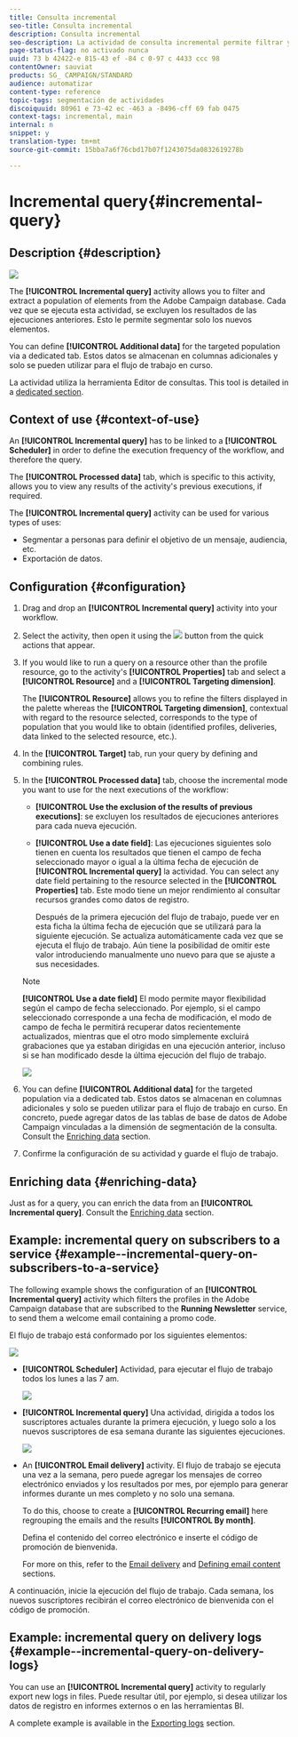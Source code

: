 ```yaml
---
title: Consulta incremental
seo-title: Consulta incremental
description: Consulta incremental
seo-description: La actividad de consulta incremental permite filtrar y extraer una población de elementos desde la base de datos de Adobe Campaign.
page-status-flag: no activado nunca
uuid: 73 b 42422-e 815-43 ef -84 c 0-97 c 4433 ccc 98
contentOwner: sauviat
products: SG_ CAMPAIGN/STANDARD
audience: automatizar
content-type: reference
topic-tags: segmentación de actividades
discoiquuid: 80961 e 73-42 ec -463 a -8496-cff 69 fab 0475
context-tags: incremental, main
internal: n
snippet: y
translation-type: tm+mt
source-git-commit: 15bba7a6f76cbd17b07f1243075da0832619278b

---
```



# Incremental query{#incremental-query}

## Description {#description}

![](assets/incremental.png)

The **[!UICONTROL Incremental query]** activity allows you to filter and extract a population of elements from the Adobe Campaign database. Cada vez que se ejecuta esta actividad, se excluyen los resultados de las ejecuciones anteriores. Esto le permite segmentar solo los nuevos elementos.

You can define **[!UICONTROL Additional data]** for the targeted population via a dedicated tab. Estos datos se almacenan en columnas adicionales y solo se pueden utilizar para el flujo de trabajo en curso.

La actividad utiliza la herramienta Editor de consultas. This tool is detailed in a [dedicated section](../../automating/using/editing-queries.md#about-query-editor).

## Context of use {#context-of-use}

An **[!UICONTROL Incremental query]** has to be linked to a **[!UICONTROL Scheduler]** in order to define the execution frequency of the workflow, and therefore the query.

The **[!UICONTROL Processed data]** tab, which is specific to this activity, allows you to view any results of the activity's previous executions, if required.

The **[!UICONTROL Incremental query]** activity can be used for various types of uses:

* Segmentar a personas para definir el objetivo de un mensaje, audiencia, etc.
* Exportación de datos.

## Configuration {#configuration}

1. Drag and drop an **[!UICONTROL Incremental query]** activity into your workflow.
1. Select the activity, then open it using the ![](assets/edit_darkgrey-24px.png) button from the quick actions that appear.
1. If you would like to run a query on a resource other than the profile resource, go to the activity's **[!UICONTROL Properties]** tab and select a **[!UICONTROL Resource]** and a **[!UICONTROL Targeting dimension]**.

   The **[!UICONTROL Resource]** allows you to refine the filters displayed in the palette whereas the **[!UICONTROL Targeting dimension]**, contextual with regard to the resource selected, corresponds to the type of population that you would like to obtain (identified profiles, deliveries, data linked to the selected resource, etc.).

1. In the **[!UICONTROL Target]** tab, run your query by defining and combining rules.
1. In the **[!UICONTROL Processed data]** tab, choose the incremental mode you want to use for the next executions of the workflow:

   * **[!UICONTROL Use the exclusion of the results of previous executions]**: se excluyen los resultados de ejecuciones anteriores para cada nueva ejecución.
   * **[!UICONTROL Use a date field]**: Las ejecuciones siguientes solo tienen en cuenta los resultados que tienen el campo de fecha seleccionado mayor o igual a la última fecha de ejecución de **[!UICONTROL Incremental query]** la actividad. You can select any date field pertaining to the resource selected in the **[!UICONTROL Properties]** tab. Este modo tiene un mejor rendimiento al consultar recursos grandes como datos de registro.

      Después de la primera ejecución del flujo de trabajo, puede ver en esta ficha la última fecha de ejecución que se utilizará para la siguiente ejecución. Se actualiza automáticamente cada vez que se ejecuta el flujo de trabajo. Aún tiene la posibilidad de omitir este valor introduciendo manualmente uno nuevo para que se ajuste a sus necesidades.
   >[!NOTE]
   >
   >**[!UICONTROL Use a date field]** El modo permite mayor flexibilidad según el campo de fecha seleccionado. Por ejemplo, si el campo seleccionado corresponde a una fecha de modificación, el modo de campo de fecha le permitirá recuperar datos recientemente actualizados, mientras que el otro modo simplemente excluirá grabaciones que ya estaban dirigidas en una ejecución anterior, incluso si se han modificado desde la última ejecución del flujo de trabajo.

   ![](assets/incremental_query_usedatefield.png)

1. You can define **[!UICONTROL Additional data]** for the targeted population via a dedicated tab. Estos datos se almacenan en columnas adicionales y solo se pueden utilizar para el flujo de trabajo en curso. En concreto, puede agregar datos de las tablas de base de datos de Adobe Campaign vinculadas a la dimensión de segmentación de la consulta. Consult the [Enriching data](../../automating/using/query.md#enriching-data) section.
1. Confirme la configuración de su actividad y guarde el flujo de trabajo.

## Enriching data {#enriching-data}

Just as for a query, you can enrich the data from an **[!UICONTROL Incremental query]**. Consult the [Enriching data](../../automating/using/query.md#enriching-data) section.

## Example: incremental query on subscribers to a service {#example--incremental-query-on-subscribers-to-a-service}

The following example shows the configuration of an **[!UICONTROL Incremental query]** activity which filters the profiles in the Adobe Campaign database that are subscribed to the **Running Newsletter** service, to send them a welcome email containing a promo code.

El flujo de trabajo está conformado por los siguientes elementos:

![](assets/incremental_query_example1.png)

* **[!UICONTROL Scheduler]** Actividad, para ejecutar el flujo de trabajo todos los lunes a las 7 am.

   ![](assets/incremental_query_example2.png)

* **[!UICONTROL Incremental query]** Una actividad, dirigida a todos los suscriptores actuales durante la primera ejecución, y luego solo a los nuevos suscriptores de esa semana durante las siguientes ejecuciones.

   ![](assets/incremental_query_example3.png)

* An **[!UICONTROL Email delivery]** activity. El flujo de trabajo se ejecuta una vez a la semana, pero puede agregar los mensajes de correo electrónico enviados y los resultados por mes, por ejemplo para generar informes durante un mes completo y no solo una semana.

   To do this, choose to create a **[!UICONTROL Recurring email]** here regrouping the emails and the results **[!UICONTROL By month]**.

   Defina el contenido del correo electrónico e inserte el código de promoción de bienvenida.

   For more on this, refer to the [Email delivery](../../automating/using/email-delivery.md) and [Defining email content](../../designing/using/about-personalization.md) sections.

A continuación, inicie la ejecución del flujo de trabajo. Cada semana, los nuevos suscriptores recibirán el correo electrónico de bienvenida con el código de promoción.

## Example: incremental query on delivery logs {#example--incremental-query-on-delivery-logs}

You can use an **[!UICONTROL Incremental query]** activity to regularly export new logs in files. Puede resultar útil, por ejemplo, si desea utilizar los datos de registro en informes externos o en las herramientas BI.

A complete example is available in the [Exporting logs](../../automating/using/exporting-logs.md) section.
